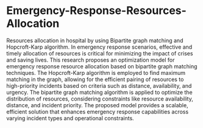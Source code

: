 # Emergency-Response-Resources-Allocation
Resources allocation in hospital by using Bipartite graph matching and Hopcroft-Karp algorithm.
In emergency response scenarios, effective and timely allocation of resources is critical for minimizing the impact of crises and saving lives. This research proposes an optimization model for emergency response resource allocation based on bipartite graph matching techniques. The Hopcroft-Karp algorithm is employed to find maximum matching in the graph, allowing for the efficient pairing of resources to high-priority incidents based on criteria such as distance, availability, and urgency. The bipartite graph matching algorithm is applied to optimize the distribution of resources, considering constraints like resource availability, distance, and incident priority. The proposed model provides a scalable, efficient solution that enhances emergency response capabilities across varying incident types and operational constraints.
